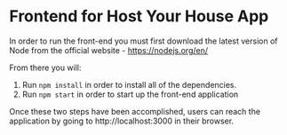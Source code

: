 # Frontend for Host Your House App

In order to run the front-end you must first download the latest version of
Node from the official website - https://nodejs.org/en/

From there you will:
1. Run `npm install` in order to install all of the dependencies.
2. Run `npm start` in order to start up the front-end application

Once these two steps have been accomplished, users can reach the application
by going to http://localhost:3000 in their browser.
